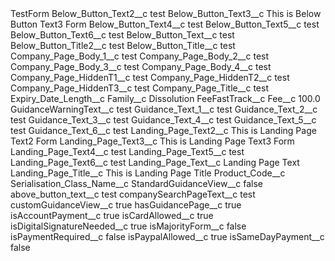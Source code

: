 <?xml version="1.0" encoding="UTF-8"?>
<CustomMetadata xmlns="http://soap.sforce.com/2006/04/metadata" xmlns:xsi="http://www.w3.org/2001/XMLSchema-instance" xmlns:xsd="http://www.w3.org/2001/XMLSchema">
    <label>TestForm</label>
    <values>
        <field>Below_Button_Text2__c</field>
        <value xsi:type="xsd:string">test</value>
    </values>
    <values>
        <field>Below_Button_Text3__c</field>
        <value xsi:type="xsd:string">This is Below Button Text3 Form</value>
    </values>
    <values>
        <field>Below_Button_Text4__c</field>
        <value xsi:type="xsd:string">test</value>
    </values>
    <values>
        <field>Below_Button_Text5__c</field>
        <value xsi:type="xsd:string">test</value>
    </values>
    <values>
        <field>Below_Button_Text6__c</field>
        <value xsi:type="xsd:string">test</value>
    </values>
    <values>
        <field>Below_Button_Text__c</field>
        <value xsi:type="xsd:string">test</value>
    </values>
    <values>
        <field>Below_Button_Title2__c</field>
        <value xsi:type="xsd:string">test</value>
    </values>
    <values>
        <field>Below_Button_Title__c</field>
        <value xsi:type="xsd:string">test</value>
    </values>
    <values>
        <field>Company_Page_Body_1__c</field>
        <value xsi:type="xsd:string">test</value>
    </values>
    <values>
        <field>Company_Page_Body_2__c</field>
        <value xsi:type="xsd:string">test</value>
    </values>
    <values>
        <field>Company_Page_Body_3__c</field>
        <value xsi:type="xsd:string">test</value>
    </values>
    <values>
        <field>Company_Page_Body_4__c</field>
        <value xsi:type="xsd:string">test</value>
    </values>
    <values>
        <field>Company_Page_HiddenT1__c</field>
        <value xsi:type="xsd:string">test</value>
    </values>
    <values>
        <field>Company_Page_HiddenT2__c</field>
        <value xsi:type="xsd:string">test</value>
    </values>
    <values>
        <field>Company_Page_HiddenT3__c</field>
        <value xsi:type="xsd:string">test</value>
    </values>
    <values>
        <field>Company_Page_Title__c</field>
        <value xsi:type="xsd:string">test</value>
    </values>
    <values>
        <field>Expiry_Date_Length__c</field>
        <value xsi:nil="true"/>
    </values>
    <values>
        <field>Family__c</field>
        <value xsi:type="xsd:string">Dissolution</value>
    </values>
    <values>
        <field>FeeFastTrack__c</field>
        <value xsi:nil="true"/>
    </values>
    <values>
        <field>Fee__c</field>
        <value xsi:type="xsd:double">100.0</value>
    </values>
    <values>
        <field>GuidanceWarningText__c</field>
        <value xsi:type="xsd:string">test</value>
    </values>
    <values>
        <field>Guidance_Text_1__c</field>
        <value xsi:type="xsd:string">test</value>
    </values>
    <values>
        <field>Guidance_Text_2__c</field>
        <value xsi:type="xsd:string">test</value>
    </values>
    <values>
        <field>Guidance_Text_3__c</field>
        <value xsi:type="xsd:string">test</value>
    </values>
    <values>
        <field>Guidance_Text_4__c</field>
        <value xsi:type="xsd:string">test</value>
    </values>
    <values>
        <field>Guidance_Text_5__c</field>
        <value xsi:type="xsd:string">test</value>
    </values>
    <values>
        <field>Guidance_Text_6__c</field>
        <value xsi:type="xsd:string">test</value>
    </values>
    <values>
        <field>Landing_Page_Text2__c</field>
        <value xsi:type="xsd:string">This is Landing Page Text2 Form</value>
    </values>
    <values>
        <field>Landing_Page_Text3__c</field>
        <value xsi:type="xsd:string">This is Landing Page Text3 Form</value>
    </values>
    <values>
        <field>Landing_Page_Text4__c</field>
        <value xsi:type="xsd:string">test</value>
    </values>
    <values>
        <field>Landing_Page_Text5__c</field>
        <value xsi:type="xsd:string">test</value>
    </values>
    <values>
        <field>Landing_Page_Text6__c</field>
        <value xsi:type="xsd:string">test</value>
    </values>
    <values>
        <field>Landing_Page_Text__c</field>
        <value xsi:type="xsd:string">Landing Page Text</value>
    </values>
    <values>
        <field>Landing_Page_Title__c</field>
        <value xsi:type="xsd:string">This is Landing Page Title</value>
    </values>
    <values>
        <field>Product_Code__c</field>
        <value xsi:nil="true"/>
    </values>
    <values>
        <field>Serialisation_Class_Name__c</field>
        <value xsi:nil="true"/>
    </values>
    <values>
        <field>StandardGuidanceView__c</field>
        <value xsi:type="xsd:boolean">false</value>
    </values>
    <values>
        <field>above_button_text__c</field>
        <value xsi:type="xsd:string">test</value>
    </values>
    <values>
        <field>companySearchPageText__c</field>
        <value xsi:type="xsd:string">test</value>
    </values>
    <values>
        <field>customGuidanceView__c</field>
        <value xsi:type="xsd:boolean">true</value>
    </values>
    <values>
        <field>hasGuidancePage__c</field>
        <value xsi:type="xsd:boolean">true</value>
    </values>
    <values>
        <field>isAccountPayment__c</field>
        <value xsi:type="xsd:boolean">true</value>
    </values>
    <values>
        <field>isCardAllowed__c</field>
        <value xsi:type="xsd:boolean">true</value>
    </values>
    <values>
        <field>isDigitalSignatureNeeded__c</field>
        <value xsi:type="xsd:boolean">true</value>
    </values>
    <values>
        <field>isMajorityForm__c</field>
        <value xsi:type="xsd:boolean">false</value>
    </values>
    <values>
        <field>isPaymentRequired__c</field>
        <value xsi:type="xsd:boolean">false</value>
    </values>
    <values>
        <field>isPaypalAllowed__c</field>
        <value xsi:type="xsd:boolean">true</value>
    </values>
    <values>
        <field>isSameDayPayment__c</field>
        <value xsi:type="xsd:boolean">false</value>
    </values>
</CustomMetadata>
